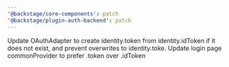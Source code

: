 ```yaml
---
'@backstage/core-components': patch
'@backstage/plugin-auth-backend': patch
---
```


Update OAuthAdapter to create identity.token from identity.idToken if it does not exist, and prevent overwrites to identity.toke. Update login page commonProvider to prefer .token over .idToken
